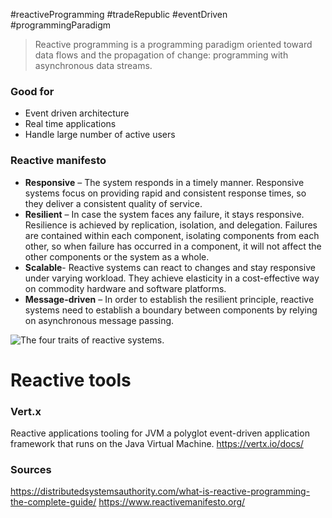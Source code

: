 #reactiveProgramming #tradeRepublic #eventDriven #programmingParadigm


> Reactive programming is a programming paradigm oriented toward data flows and the propagation of change: programming with asynchronous data streams.


### Good for
* Event driven architecture
* Real time applications
* Handle large number of active users

### Reactive manifesto
-   **Responsive** – The system responds in a timely manner. Responsive systems focus on providing rapid and consistent response times, so they deliver a consistent quality of service.
-   **Resilient** – In case the system faces any failure, it stays responsive. Resilience is achieved by replication, isolation, and delegation. Failures are contained within each component, isolating components from each other, so when failure has occurred in a component, it will not affect the other components or the system as a whole.
-   **Scalable**- Reactive systems can react to changes and stay responsive under varying workload. They achieve elasticity in a cost-effective way on commodity hardware and software platforms.
-   **Message-driven** – In order to establish the resilient principle, reactive systems need to establish a boundary between components by relying on asynchronous message passing.

![The four traits of reactive systems.](https://www.reactivemanifesto.org/images/reactive-traits.svg)


# Reactive tools

### Vert.x
Reactive applications tooling for JVM
a polyglot event-driven application framework that runs on the Java Virtual Machine.
https://vertx.io/docs/



### Sources
https://distributedsystemsauthority.com/what-is-reactive-programming-the-complete-guide/
https://www.reactivemanifesto.org/

